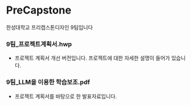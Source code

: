 # PreCapstone
한성대학교 프리캡스톤디자인 9팀입니다

### 9팀_프로젝트계획서.hwp
- 프로젝트 계획서 개선 버전입니다. 프로젝트에 대한 자세한 설명이 들어가 있습니다.

### 9팀_LLM을 이용한 학습보조.pdf
- 프로젝트 계획서를 바탕으로 한 발표자료입니다.
